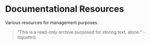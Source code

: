 # Documentational Resources
Various resources for management purposes.
> "This is a read-only archive purposed for storing text, alone." - itsjusttriz

